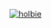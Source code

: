 

<p align="center">
<a href="https://holbertonschool.com">
		<img alt="holbie" title="holbie" src=https://imgur.com/rl1yem2"> </a>

<!--
**Andresmelek/Andresmelek** is a ✨ _special_ ✨ repository because its `README.md` (this file) appears on your GitHub profile.

Here are some ideas to get you started:

- 🔭 I’m currently working on ...
- 🌱 I’m currently learning ...
- 👯 I’m looking to collaborate on ...
- 🤔 I’m looking for help with ...
- 💬 Ask me about ...
- 📫 How to reach me: ...
- 😄 Pronouns: ...
- ⚡ Fun fact: ...
-->
